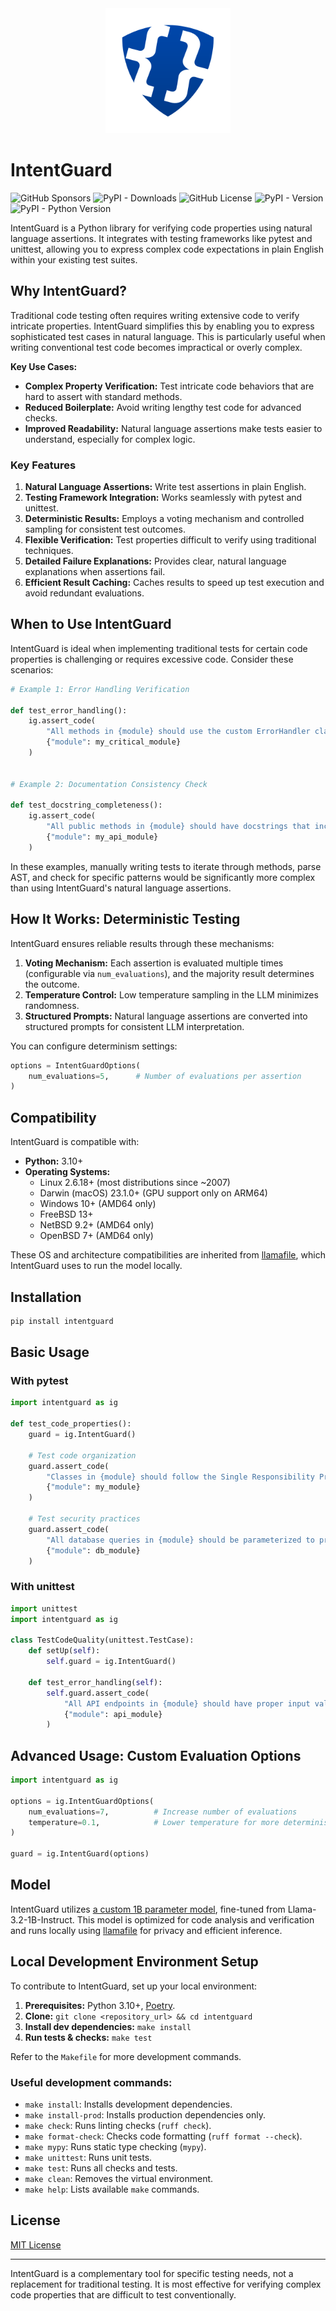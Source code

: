 <div align="center">
    <img alt="intentguard" height="200px" src="https://raw.githubusercontent.com/kdunee/intentguard/refs/heads/main/design/logomark-256.png">
</div>

# IntentGuard

![GitHub Sponsors](https://img.shields.io/github/sponsors/kdunee)
![PyPI - Downloads](https://static.pepy.tech/badge/intentguard)
![GitHub License](https://img.shields.io/github/license/kdunee/intentguard)
![PyPI - Version](https://img.shields.io/pypi/v/intentguard)
![PyPI - Python Version](https://img.shields.io/pypi/pyversions/intentguard)


IntentGuard is a Python library for verifying code properties using natural language assertions. It integrates with testing frameworks like pytest and unittest, allowing you to express complex code expectations in plain English within your existing test suites.

## Why IntentGuard?

Traditional code testing often requires writing extensive code to verify intricate properties. IntentGuard simplifies this by enabling you to express sophisticated test cases in natural language. This is particularly useful when writing conventional test code becomes impractical or overly complex.

**Key Use Cases:**

* **Complex Property Verification:** Test intricate code behaviors that are hard to assert with standard methods.
* **Reduced Boilerplate:**  Avoid writing lengthy test code for advanced checks.
* **Improved Readability:** Natural language assertions make tests easier to understand, especially for complex logic.

### Key Features

1. **Natural Language Assertions:** Write test assertions in plain English.
2. **Testing Framework Integration:** Works seamlessly with pytest and unittest.
3. **Deterministic Results:** Employs a voting mechanism and controlled sampling for consistent test outcomes.
4. **Flexible Verification:** Test properties difficult to verify using traditional techniques.
5. **Detailed Failure Explanations:** Provides clear, natural language explanations when assertions fail.
6. **Efficient Result Caching:** Caches results to speed up test execution and avoid redundant evaluations.

## When to Use IntentGuard

IntentGuard is ideal when implementing traditional tests for certain code properties is challenging or requires excessive code. Consider these scenarios:

```python
# Example 1: Error Handling Verification

def test_error_handling():
    ig.assert_code(
        "All methods in {module} should use the custom ErrorHandler class for exception management, and log errors before re-raising them",
        {"module": my_critical_module}
    )


# Example 2: Documentation Consistency Check

def test_docstring_completeness():
    ig.assert_code(
        "All public methods in {module} should have docstrings that include Parameters, Returns, and Examples sections",
        {"module": my_api_module}
    )
````

In these examples, manually writing tests to iterate through methods, parse AST, and check for specific patterns would be significantly more complex than using IntentGuard's natural language assertions.

## How It Works: Deterministic Testing

IntentGuard ensures reliable results through these mechanisms:

1.  **Voting Mechanism:** Each assertion is evaluated multiple times (configurable via `num_evaluations`), and the majority result determines the outcome.
2.  **Temperature Control:** Low temperature sampling in the LLM minimizes randomness.
3.  **Structured Prompts:** Natural language assertions are converted into structured prompts for consistent LLM interpretation.

You can configure determinism settings:

```python
options = IntentGuardOptions(
    num_evaluations=5,      # Number of evaluations per assertion
)
```

## Compatibility

IntentGuard is compatible with:

  * **Python:** 3.10+
  * **Operating Systems:**
      * Linux 2.6.18+ (most distributions since \~2007)
      * Darwin (macOS) 23.1.0+ (GPU support only on ARM64)
      * Windows 10+ (AMD64 only)
      * FreeBSD 13+
      * NetBSD 9.2+ (AMD64 only)
      * OpenBSD 7+ (AMD64 only)

These OS and architecture compatibilities are inherited from [llamafile](https://github.com/Mozilla-Ocho/llamafile), which IntentGuard uses to run the model locally.

## Installation

```bash
pip install intentguard
```

## Basic Usage

### With pytest

```python
import intentguard as ig

def test_code_properties():
    guard = ig.IntentGuard()

    # Test code organization
    guard.assert_code(
        "Classes in {module} should follow the Single Responsibility Principle",
        {"module": my_module}
    )

    # Test security practices
    guard.assert_code(
        "All database queries in {module} should be parameterized to prevent SQL injection",
        {"module": db_module}
    )
```

### With unittest

```python
import unittest
import intentguard as ig

class TestCodeQuality(unittest.TestCase):
    def setUp(self):
        self.guard = ig.IntentGuard()

    def test_error_handling(self):
        self.guard.assert_code(
            "All API endpoints in {module} should have proper input validation",
            {"module": api_module}
        )
```

## Advanced Usage: Custom Evaluation Options

```python
import intentguard as ig

options = ig.IntentGuardOptions(
    num_evaluations=7,          # Increase number of evaluations
    temperature=0.1,            # Lower temperature for more deterministic results
)

guard = ig.IntentGuard(options)
```

## Model

IntentGuard utilizes [a custom 1B parameter model](https://huggingface.co/kdunee/IntentGuard-1), fine-tuned from Llama-3.2-1B-Instruct. This model is optimized for code analysis and verification and runs locally using [llamafile](https://github.com/Mozilla-Ocho/llamafile) for privacy and efficient inference.

## Local Development Environment Setup

To contribute to IntentGuard, set up your local environment:

1.  **Prerequisites:** Python 3.10+, [Poetry](https://python-poetry.org/docs/#installation).
2.  **Clone:** `git clone <repository_url> && cd intentguard`
3.  **Install dev dependencies:** `make install`
4.  **Run tests & checks:** `make test`

Refer to the `Makefile` for more development commands.

### Useful development commands:

  * `make install`: Installs development dependencies.
  * `make install-prod`: Installs production dependencies only.
  * `make check`: Runs linting checks (`ruff check`).
  * `make format-check`: Checks code formatting (`ruff format --check`).
  * `make mypy`: Runs static type checking (`mypy`).
  * `make unittest`: Runs unit tests.
  * `make test`: Runs all checks and tests.
  * `make clean`: Removes the virtual environment.
  * `make help`: Lists available `make` commands.

## License

[MIT License](LICENSE)

-----

IntentGuard is a complementary tool for specific testing needs, not a replacement for traditional testing. It is most effective for verifying complex code properties that are difficult to test conventionally.
